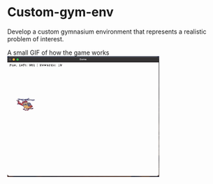 # Custom-gym-env
Develop a custom gymnasium environment that represents a realistic problem of interest.

A small GIF of how the game works
![](https://github.com/mounika2000/Custom-gym-env/blob/main/final-rl.gif)

